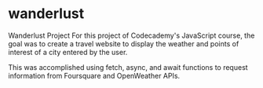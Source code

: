 # wanderlust
Wanderlust Project
For this project of Codecademy's JavaScript course, the goal was to create a travel website to display the weather and points of interest of a city entered by the user.

This was accomplished using fetch, async, and await functions to request information from Foursquare and OpenWeather APIs.